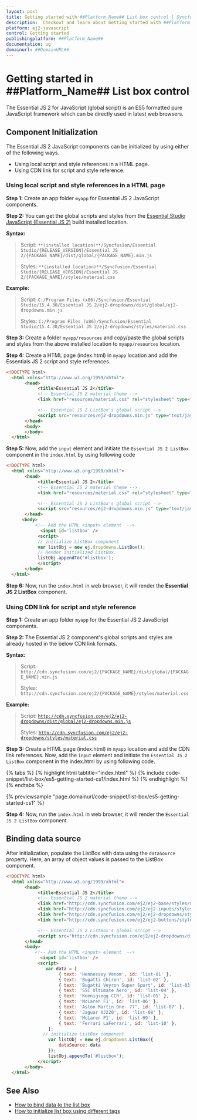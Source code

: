 ```yaml
---
layout: post
title: Getting started with ##Platform_Name## List box control | Syncfusion
description:  Checkout and learn about Getting started with ##Platform_Name## List box control of Syncfusion Essential JS 2 and more details.
platform: ej2-javascript
control: Getting started 
publishingplatform: ##Platform_Name##
documentation: ug
domainurl: ##DomainURL##
---
```


# Getting started in ##Platform_Name## List box control

The Essential JS 2 for JavaScript (global script) is an ES5 formatted pure JavaScript framework which can be directly used in latest web browsers.

## Component Initialization

The Essential JS 2 JavaScript components can be initialized by using either of the following ways.

* Using local script and style references in a HTML page.
* Using CDN link for script and style reference.

### Using local script and style references in a HTML page

**Step 1:** Create an app folder `myapp` for Essential JS 2 JavaScript components.

**Step 2:** You can get the global scripts and styles from the [Essential Studio JavaScript (Essential JS 2)](https://www.syncfusion.com/downloads/essential-js2) build installed location.

**Syntax:**
> Script: `**(installed location)**/Syncfusion/Essential Studio/{RELEASE_VERSION}/Essential JS 2/{PACKAGE_NAME}/dist/global/{PACKAGE_NAME}.min.js`
>
> Styles: `**(installed location)**/Syncfusion/Essential Studio/{RELEASE_VERSION}/Essential JS 2/{PACKAGE_NAME}/styles/material.css`

**Example:**

> Script: `C:/Program Files (x86)/Syncfusion/Essential Studio/15.4.30/Essential JS 2/ej2-dropdowns/dist/global/ej2-dropdowns.min.js`
>
> Styles: `C:/Program Files (x86)/Syncfusion/Essential Studio/15.4.30/Essential JS 2/ej2-dropdowns/styles/material.css`

**Step 3:** Create a folder `myapp/resources` and copy/paste the global scripts and styles from the above installed location to `myapp/resources` location.

**Step 4:** Create a HTML page (index.html) in `myapp` location and add the Essentials JS 2 script and style references.

```html
<!DOCTYPE html>
  <html xmlns="http://www.w3.org/1999/xhtml">
       <head>
            <title>Essential JS 2</title>
            <!-- Essential JS 2 material theme -->
            <link href="resources/material.css" rel="stylesheet" type="text/css"/>

            <!-- Essential JS 2 ListBox's global script -->
            <script src="resources/ej2-dropdowns.min.js" type="text/javascript"></script>
       </head>
       <body>
       </body>
  </html>
```

**Step 5:** Now, add the `input` element and initiate the `Essential JS 2 ListBox` component in the `index.html` by using following code

```html
<!DOCTYPE html>
  <html xmlns="http://www.w3.org/1999/xhtml">
       <head>
            <title>Essential JS 2</title>
            <!-- Essential JS 2 material theme -->
            <link href="resources/material.css" rel="stylesheet" type="text/css"/>

            <!-- Essential JS 2 ListBox's global script -->
            <script src="resources/ej2-dropdowns.min.js" type="text/javascript"></script>
       </head>
      <body>
           <!-- Add the HTML <input> element  -->
             <input id='listbox' />
            <script>
            // initialize ListBox component
            var listObj = new ej.dropdowns.ListBox();
            // Render initialized ListBox.
            listObj.appendTo('#listbox');
            </script>
       </body>
  </html>
```

**Step 6:** Now, run the `index.html` in web browser, it will render the **Essential JS 2 ListBox** component.

### Using CDN link for script and style reference

**Step 1:** Create an app folder `myapp` for the Essential JS 2 JavaScript components.

**Step 2:** The Essential JS 2 component's global scripts and styles are already hosted in the below CDN link formats.

**Syntax:**
> Script: `http://cdn.syncfusion.com/ej2/{PACKAGE_NAME}/dist/global/{PACKAGE_NAME}.min.js`
>
> Styles: `http://cdn.syncfusion.com/ej2/{PACKAGE_NAME}/styles/material.css`

**Example:**
> Script: [`http://cdn.syncfusion.com/ej2/ej2-dropdowns/dist/global/ej2-dropdowns.min.js`](http://cdn.syncfusion.com/ej2/ej2-dropdowns/dist/global/ej2-dropdowns.min.js)
>
> Styles: [`http://cdn.syncfusion.com/ej2/ej2-dropdowns/styles/material.css`](http://cdn.syncfusion.com/ej2/ej2-dropdowns/styles/material.css)

**Step 3:** Create a HTML page (index.html) in `myapp` location and add the CDN link references. Now, add the `input` element and initiate the `Essential JS 2 ListBox` component in the index.html by using following code.

{% tabs %}
{% highlight html tabtitle="index.html" %}
{% include code-snippet/list-box/es5-getting-started-cs1/index.html %}
{% endhighlight %}
{% endtabs %}
        
{% previewsample "page.domainurl/code-snippet/list-box/es5-getting-started-cs1" %}

**Step 4:** Now, run the `index.html` in web browser, it will render the `Essential JS 2 ListBox` component.

## Binding data source

After initialization, populate the ListBox with data using the `dataSource` property. Here, an array of object values is passed to the ListBox component.

```html
<!DOCTYPE html>
  <html xmlns="http://www.w3.org/1999/xhtml">
       <head>
            <title>Essential JS 2</title>
            <!-- Essential JS 2 material theme -->
            <link href="http://cdn.syncfusion.com/ej2/ej2-base/styles/material.css" rel="stylesheet" type="text/css"/>
            <link href="http://cdn.syncfusion.com/ej2/ej2-inputs/styles/material.css" rel="stylesheet" type="text/css"/>
            <link href="http://cdn.syncfusion.com/ej2/ej2-dropdowns/styles/material.css" rel="stylesheet" type="text/css"/>
            <link href="http://cdn.syncfusion.com/ej2/ej2-buttons/styles/material.css" rel="stylesheet" type="text/css"/>

            <!-- Essential JS 2 ListBox's global script -->
            <script src="http://cdn.syncfusion.com/ej2/ej2-dropdowns/dist/global/ej2-dropdowns.min.js" type="text/javascript"></script>
       </head>
       <body>
           <!-- Add the HTML <input> element  -->
             <input id='listbox' />
            <script>
               var data = [
                    { text: 'Hennessey Venom', id: 'list-01' },
                    { text: 'Bugatti Chiron', id: 'list-02' },
                    { text: 'Bugatti Veyron Super Sport', id: 'list-03' },
                    { text: 'SSC Ultimate Aero', id: 'list-04' },
                    { text: 'Koenigsegg CCR', id: 'list-05' },
                    { text: 'McLaren F1', id: 'list-06' },
                    { text: 'Aston Martin One- 77', id: 'list-07' },
                    { text: 'Jaguar XJ220', id: 'list-08' },
                    { text: 'McLaren P1', id: 'list-09' },
                    { text: 'Ferrari LaFerrari', id: 'list-10' },
                ];
              // initialize ListBox component
                var listObj = new ej.dropdowns.ListBox({
                    dataSource: data
                });
                listObj.appendTo('#listbox');
            </script>
       </body>
  </html>

```

## See Also

* [How to bind data to the list box](https://ej2.syncfusion.com/javascript/documentation/list-box/data-binding#data-binding)
* [How to initialize list box using different tags](https://ej2.syncfusion.com/javascript/documentation/list-box/data-binding#html-element)
